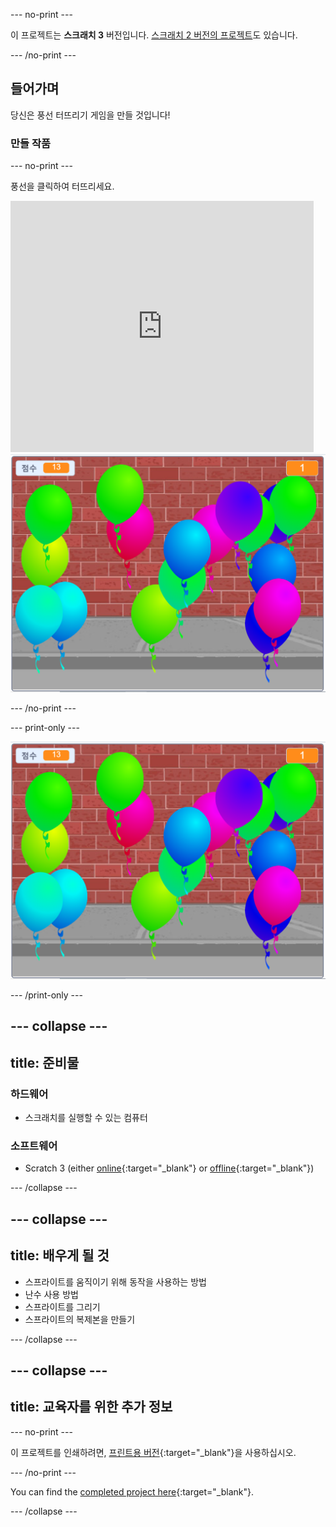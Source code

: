 --- no-print ---

이 프로젝트는 **스크래치 3** 버전입니다. [스크래치 2 버전의 프로젝트](https://projects.raspberrypi.org/en/projects/balloons-scratch2)도 있습니다.

--- /no-print ---

## 들어가며

당신은 풍선 터뜨리기 게임을 만들 것입니다!


### 만들 작품

--- no-print ---

풍선을 클릭하여 터뜨리세요.

<div class="scratch-preview">
  <iframe allowtransparency="true" width="485" height="402" src="https://scratch.mit.edu/projects/embed/299206746/?autostart=false" frameborder="0" scrolling="no"></iframe>
  <img src="images/balloons-final.png">
</div>

--- /no-print ---

--- print-only ---

![완료된 프로젝트](images/balloons-final.png)

--- /print-only ---

--- collapse ---
---
title: 준비물
---

### 하드웨어

+ 스크래치를 실행할 수 있는 컴퓨터

### 소프트웨어

+ Scratch 3 (either [online](https://rpf.io/scratchon){:target="_blank"} or [offline](https://rpf.io/scratchoff){:target="_blank"})

--- /collapse ---

--- collapse ---
---
title: 배우게 될 것
---

- 스프라이트를 움직이기 위해 동작을 사용하는 방법
- 난수 사용 방법
- 스프라이트를 그리기
- 스프라이트의 복제본을 만들기

--- /collapse ---

--- collapse ---
---
title: 교육자를 위한 추가 정보
---

--- no-print ---

이 프로젝트를 인쇄하려면, [프린트용 버전](https://projects.raspberrypi.org/en/projects/balloons/print){:target="_blank"}을 사용하십시오.

--- /no-print ---

You can find the [completed project here](https://rpf.io/p/en/balloons-get){:target="_blank"}.

--- /collapse ---
